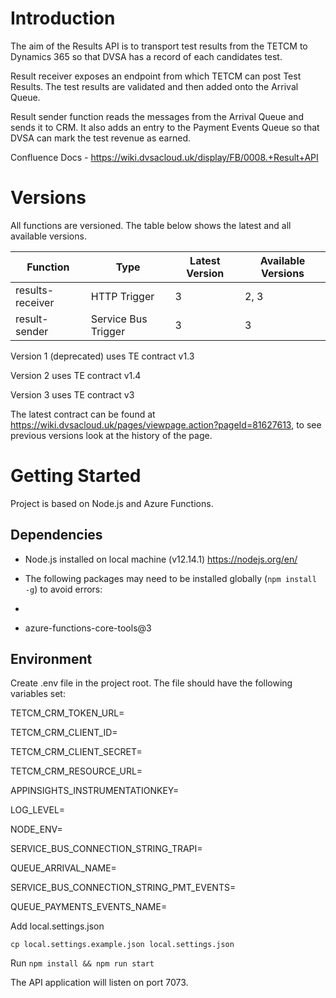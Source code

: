 # Introduction
The aim of the Results API is to transport test results from the TETCM to Dynamics 365 so that DVSA has a record of each candidates test.

Result receiver exposes an endpoint from which TETCM can post Test Results. The test results are validated and then added onto the Arrival Queue.

Result sender function reads the messages from the Arrival Queue and sends it to CRM. It also adds an entry to the Payment Events Queue so that DVSA can mark the test revenue as earned.

Confluence Docs - https://wiki.dvsacloud.uk/display/FB/0008.+Result+API

# Versions

All functions are versioned. The table below shows the latest and all available versions.

|Function| Type| Latest Version | Available Versions |
|--|--|--|--|
| results-receiver | HTTP Trigger | 3 | 2, 3
| result-sender | Service Bus Trigger | 3 | 3

Version 1 (deprecated) uses TE contract v1.3

Version 2 uses TE contract v1.4

Version 3 uses TE contract v3

The latest contract can be found at https://wiki.dvsacloud.uk/pages/viewpage.action?pageId=81627613, to see previous versions look at the history of the page.

# Getting Started

Project is based on Node.js and Azure Functions.

## Dependencies

- Node.js installed on local machine (v12.14.1) https://nodejs.org/en/

- The following packages may need to be installed globally (`npm install -g`) to avoid errors:
- 
- azure-functions-core-tools@3

## Environment

Create .env file in the project root. The file should have the following variables set:

TETCM_CRM_TOKEN_URL=

TETCM_CRM_CLIENT_ID=

TETCM_CRM_CLIENT_SECRET=

TETCM_CRM_RESOURCE_URL=

APPINSIGHTS_INSTRUMENTATIONKEY=

LOG_LEVEL=

NODE_ENV=

SERVICE_BUS_CONNECTION_STRING_TRAPI=

QUEUE_ARRIVAL_NAME=

SERVICE_BUS_CONNECTION_STRING_PMT_EVENTS=

QUEUE_PAYMENTS_EVENTS_NAME=

Add local.settings.json

`cp local.settings.example.json local.settings.json`

Run `npm install && npm run start`

The API application will listen on port 7073.
